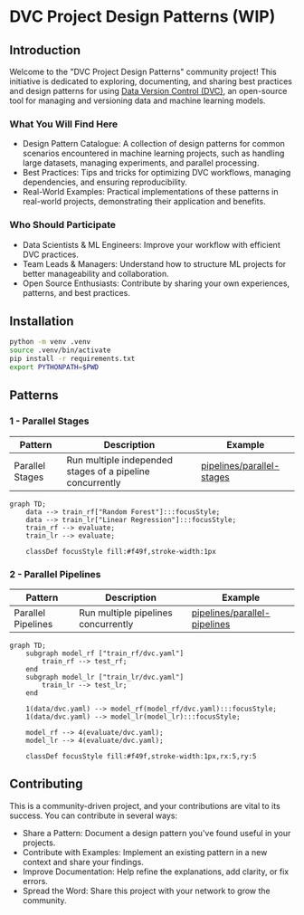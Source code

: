# DVC Project Design Patterns (WIP)

## Introduction

Welcome to the "DVC Project Design Patterns" community project! This initiative is dedicated to exploring, documenting, and sharing best practices and design patterns for using [Data Version Control (DVC)](https://dvc.org/doc), an open-source tool for managing and versioning data and machine learning models.

### What You Will Find Here

- Design Pattern Catalogue: A collection of design patterns for common scenarios encountered in machine learning projects, such as handling large datasets, managing experiments, and parallel processing.
- Best Practices: Tips and tricks for optimizing DVC workflows, managing dependencies, and ensuring reproducibility.
- Real-World Examples: Practical implementations of these patterns in real-world projects, demonstrating their application and benefits.

### Who Should Participate

- Data Scientists & ML Engineers: Improve your workflow with efficient DVC practices.
- Team Leads & Managers: Understand how to structure ML projects for better manageability and collaboration.
- Open Source Enthusiasts: Contribute by sharing your own experiences, patterns, and best practices.

## Installation

```bash
python -m venv .venv
source .venv/bin/activate
pip install -r requirements.txt
export PYTHONPATH=$PWD
```

## Patterns

### 1 - Parallel Stages

| Pattern | Description | Example |
| --- | --- | --- |
| Parallel Stages | Run multiple independed stages of a pipeline concurrently | [pipelines/parallel-stages](pipelines/parallel-stages) |

```mermaid
graph TD;
    data --> train_rf["Random Forest"]:::focusStyle;
    data --> train_lr["Linear Regression"]:::focusStyle;
    train_rf --> evaluate;
    train_lr --> evaluate;

    classDef focusStyle fill:#f49f,stroke-width:1px
```

### 2 - Parallel Pipelines

| Pattern | Description | Example |
| --- | --- | --- |
| Parallel Pipelines | Run multiple pipelines concurrently | [pipelines/parallel-pipelines](pipelines/parallel-pipelines) |

```mermaid
graph TD;
    subgraph model_rf ["train_rf/dvc.yaml"]
        train_rf --> test_rf;
    end 
    subgraph model_lr ["train_lr/dvc.yaml"]
        train_lr --> test_lr;
    end 

    1(data/dvc.yaml) --> model_rf(model_rf/dvc.yaml):::focusStyle;
    1(data/dvc.yaml) --> model_lr(model_lr):::focusStyle;

    model_rf --> 4(evaluate/dvc.yaml);
    model_lr --> 4(evaluate/dvc.yaml);

    classDef focusStyle fill:#f49f,stroke-width:1px,rx:5,ry:5

```

## Contributing

This is a community-driven project, and your contributions are vital to its success. You can contribute in several ways:

- Share a Pattern: Document a design pattern you've found useful in your projects.
- Contribute with Examples: Implement an existing pattern in a new context and share your findings.
- Improve Documentation: Help refine the explanations, add clarity, or fix errors.
- Spread the Word: Share this project with your network to grow the community.
